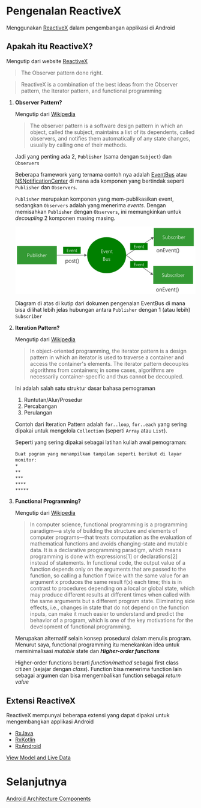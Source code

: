 # Pengenalan ReactiveX

Menggunakan [ReactiveX](http://reactivex.io) dalam pengembangan applikasi di Android

## Apakah itu ReactiveX?

Mengutip dari website [ReactiveX]((http://reactivex.io))

> The Observer pattern done right. 

> ReactiveX is a combination of the best ideas from
the Observer pattern, the Iterator pattern, and functional programming

1. **Observer Pattern?**

    Mengutip dari [Wikipedia](https://en.wikipedia.org/wiki/Observer_pattern)

    > The observer pattern is a software design pattern in which an object, called the subject, maintains a list of its dependents, called observers, and notifies them automatically of any state changes, usually by calling one of their methods. 
  
    Jadi yang penting ada 2, `Publisher` (sama dengan `Subject`) dan `Observers`

    Beberapa framework yang ternama contoh nya adalah [EventBus](https://github.com/greenrobot/EventBus) atau [NSNotificationCenter](https://developer.apple.com/documentation/foundation/nsnotificationcenter) di mana ada komponen yang bertindak seperti `Publisher` dan `Observers`. 
  
    `Publisher` merupakan komponen yang mem-publikasikan event, sedangkan `Observers` adalah yang menerima _events_. Dengan memisahkan `Publisher` dengan `Observers`, ini memungkinkan untuk _decoupling_ 2 komponen masing masing.

    ![alt text][event-bus-publis-subscribe]

    Diagram di atas di kutip dari dokumen pengenalan EventBus di mana bisa dilihat lebih jelas hubungan antara `Publisher` dengan 1 (atau lebih) `Subscriber`

2. **Iteration Pattern?**

    Mengutip dari [Wikipedia](https://en.wikipedia.org/wiki/Iterator_pattern)

    > In object-oriented programming, the iterator pattern is a design pattern in which an iterator is used to traverse a container and access the container's elements. The iterator pattern decouples algorithms from containers; in some cases, algorithms are necessarily container-specific and thus cannot be decoupled.

    Ini adalah salah satu struktur dasar bahasa pemograman

    1. Runtutan/Alur/Prosedur
    2. Percabangan
    3. Perulangan

    Contoh dari Iteration Pattern adalah `for..loop`, `for..each` yang sering dipakai untuk mengelola `Collection` (seperti `Array` atau `List`).

    Seperti yang sering dipakai sebagai latihan kuliah awal pemograman:
    ```
    Buat pogram yang menampilkan tampilan seperti berikut di layar monitor:
    *
    **
    ***
    ****
    *****
    ```

3. **Functional Programming?**

    Mengutip dari [Wikipedia](https://en.wikipedia.org/wiki/Functional_programming)

    > In computer science, functional programming is a programming paradigm—a style of building the structure and elements of computer programs—that treats computation as the evaluation of mathematical functions and avoids changing-state and mutable data. It is a declarative programming paradigm, which means programming is done with expressions[1] or declarations[2] instead of statements. In functional code, the output value of a function depends only on the arguments that are passed to the function, so calling a function f twice with the same value for an argument x produces the same result f(x) each time; this is in contrast to procedures depending on a local or global state, which may produce different results at different times when called with the same arguments but a different program state. Eliminating side effects, i.e., changes in state that do not depend on the function inputs, can make it much easier to understand and predict the behavior of a program, which is one of the key motivations for the development of functional programming.

    Merupakan alternatif selain konsep prosedural dalam menulis program. Menurut saya, functional programming itu menekankan idea untuk meminimalisasi _mutable_ state dan **_Higher-order functions_**

    Higher-order functions berarti _function/method_ sebagai first class citizen (sejajar dengan _class_). Function bisa menerima function lain sebagai argumen dan bisa mengembalikan function sebagai _return value_

## Extensi ReactiveX

  ReactiveX mempunyai beberapa extensi yang dapat dipakai untuk mengembangkan applikasi Android
  
  - [RxJava](https://github.com/ReactiveX/RxJava)
  - [RxKotlin](https://github.com/ReactiveX/RxKotlin)
  - [RxAndroid](https://github.com/ReactiveX/RxAndroid)



[View Model and Live Data](https://medium.com/google-developers/viewmodels-and-livedata-patterns-antipatterns-21efaef74a54 )

# Selanjutnya

  [Android Architecture Components](https://developer.android.com/topic/libraries/architecture/index.html)

[event-bus-publis-subscribe]: EventBus-Publish-Subscribe.png "Event Bus Observer Pattern Diagram"
